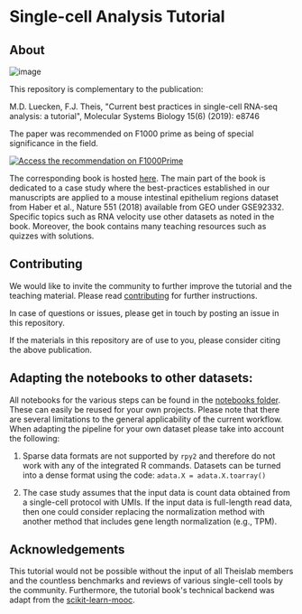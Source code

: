 # Single-cell Analysis Tutorial

## About

![image](https://drive.google.com/uc?export=view&id=1YoX3F8gNGH5K0AFu4wFdd5ccEXT-mP_J)

This repository is complementary to the publication:

M.D. Luecken, F.J. Theis, "Current best practices in single-cell RNA-seq analysis: a tutorial", Molecular Systems Biology 15(6) (2019): e8746

The paper was recommended on F1000 prime as being of special significance in the field.

<a href="https://f1000.com/prime/736010853?bd=1 &ui=150648 " target="_blank"><img src="https://s3.us-east-1.amazonaws.com/cdn.f1000.com/images/badges/badgef1000.gif" alt="Access the recommendation on F1000Prime" id="bg" /></a>

The corresponding book is hosted [here](https://github.com/theislab). The main part of the book is dedicated to a case study where the best-practices established in our manuscripts are applied to a mouse intestinal epithelium regions dataset from Haber et al., Nature 551 (2018) available from GEO under GSE92332.
Specific topics such as RNA velocity use other datasets as noted in the book.
Moreover, the book contains many teaching resources such as quizzes with solutions.

## Contributing

We would like to invite the community to further improve the tutorial and the teaching material.
Please read [contributing](contributing.md) for further instructions.

In case of questions or issues, please get in touch by posting an issue in this repository.

If the materials in this repository are of use to you, please consider citing the above publication.

## Adapting the notebooks to other datasets:

All notebooks for the various steps can be found in the [notebooks folder](single-cell-best-practices/tree/master/notebooks). 
These can easily be reused for your own projects.
Please note that there are several limitations to the general applicability of the current workflow. When adapting the pipeline for your own dataset please take into account the following:

1. Sparse data formats are not supported by `rpy2` and therefore do not work with any of the integrated R commands. Datasets can be turned into a dense format using the code: `adata.X = adata.X.toarray()`

2. The case study assumes that the input data is count data obtained from a single-cell protocol with UMIs. If the input data is full-length read data, then one could consider replacing the normalization method with another method that includes gene length normalization (e.g., TPM).

## Acknowledgements

This tutorial would not be possible without the input of all Theislab members and the countless benchmarks and reviews of various single-cell tools by the community. Furthermore, the tutorial book's technical backend was adapt from the [scikit-learn-mooc](https://github.com/INRIA/scikit-learn-mooc).
